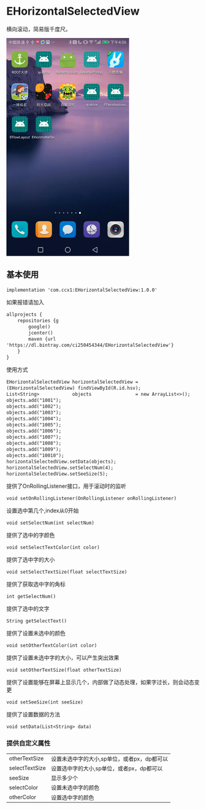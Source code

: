 # EHorizontalSelectedView

横向滚动，简易版千度尺。

<img src='./result.gif' width=320px/>


## 基本使用


    implementation 'com.ccx1:EHorizontalSelectedView:1.0.0'

如果报错请加入

    allprojects {
        repositories {g
            google()
            jcenter()
            maven {url 'https://dl.bintray.com/ci250454344/EHorizontalSelectedView'}
        }
    }

使用方式

    EHorizontalSelectedView horizontalSelectedView = (EHorizontalSelectedView) findViewById(R.id.hsv);
    List<String>            objects                = new ArrayList<>();
    objects.add("1001");
    objects.add("1002");
    objects.add("1003");
    objects.add("1004");
    objects.add("1005");
    objects.add("1006");
    objects.add("1007");
    objects.add("1008");
    objects.add("1009");
    objects.add("10010");
    horizontalSelectedView.setData(objects);
    horizontalSelectedView.setSelectNum(4);
    horizontalSelectedView.setSeeSize(5);


提供了OnRollingListener接口，用于滚动时的监听

    void setOnRollingListener(OnRollingListener onRollingListener)

设置选中第几个,index从0开始

    void setSelectNum(int selectNum)

提供了选中的字颜色

    void setSelectTextColor(int color)

提供了选中字的大小

    void setSelectTextSize(float selectTextSize)

提供了获取选中字的角标

    int getSelectNum()

提供了选中的文字

    String getSelectText()

提供了设置未选中的颜色

    void setOtherTextColor(int color)

提供了设置未选中字的大小，可以产生突出效果

    void setOtherTextSize(float otherTextSize)

提供了设置能够在屏幕上显示几个，内部做了动态处理，如果字过长，则会动态变更

    void setSeeSize(int seeSize)

提供了设置数据的方法

    void setData(List<String> data)

### 提供自定义属性

<table>
<tr>
<td>
otherTextSize
</td>
<td>
设置未选中字的大小,sp单位，或者px，dp都可以
</td>
</tr>
<tr>
<td>
selectTextSize
</td>
<td>
设置选中字的大小,sp单位，或者px，dp都可以
</td>
</tr>
<tr>
<td>
seeSize
</td>
<td>
显示多少个
</td>
</tr>
<tr>
<td>
selectColor
</td>
<td>
设置未选中字的颜色
</td>
</tr>
<tr>
<td>
otherColor
</td>
<td>
设置选中字的颜色
</td>
</tr>
</table>